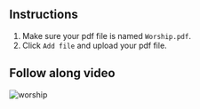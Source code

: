## Instructions
1. Make sure your pdf file is named `Worship.pdf`.
1. Click `Add file` and upload your pdf file.

## Follow along video
![worship](https://github.com/godsvsionchurch/worship/assets/25454478/891047dc-2499-402b-9eb9-adf5dc218077)
